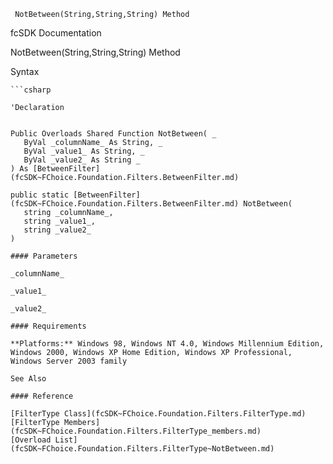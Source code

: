 ﻿     NotBetween(String,String,String) Method                                                   

fcSDK Documentation

NotBetween(String,String,String) Method

Syntax

```vbnet
```csharp

'Declaration
 

Public Overloads Shared Function NotBetween( _
   ByVal _columnName_ As String, _
   ByVal _value1_ As String, _
   ByVal _value2_ As String _
) As [BetweenFilter](fcSDK~FChoice.Foundation.Filters.BetweenFilter.md)

public static [BetweenFilter](fcSDK~FChoice.Foundation.Filters.BetweenFilter.md) NotBetween( 
   string _columnName_,
   string _value1_,
   string _value2_
)

#### Parameters

_columnName_

_value1_

_value2_

#### Requirements

**Platforms:** Windows 98, Windows NT 4.0, Windows Millennium Edition, Windows 2000, Windows XP Home Edition, Windows XP Professional, Windows Server 2003 family

See Also

#### Reference

[FilterType Class](fcSDK~FChoice.Foundation.Filters.FilterType.md)  
[FilterType Members](fcSDK~FChoice.Foundation.Filters.FilterType_members.md)  
[Overload List](fcSDK~FChoice.Foundation.Filters.FilterType~NotBetween.md)